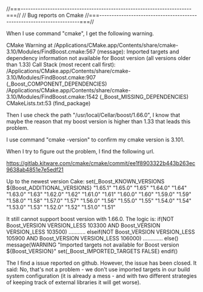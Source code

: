 //===----------------------------------------------------------------------===//
//                   Bug reports on Cmake
//===----------------------------------------------------------------------===//

When I use command "cmake", I get the following warning.

CMake Warning at /Applications/CMake.app/Contents/share/cmake-3.10/Modules/FindBoost.cmake:567 (message):
Imported targets and dependency information not available for Boost version
(all versions older than 1.33)
Call Stack (most recent call first):
/Applications/CMake.app/Contents/share/cmake-3.10/Modules/FindBoost.cmake:907 (_Boost_COMPONENT_DEPENDENCIES)
/Applications/CMake.app/Contents/share/cmake-3.10/Modules/FindBoost.cmake:1542 (_Boost_MISSING_DEPENDENCIES)
CMakeLists.txt:53 (find_package)

Then I use check the path "/usr/local/Cellar/boost/1.66.0", I know that maybe the reason that my boost version is higher than 1.33 that leads this problem.

I use command "cmake -version" to confirm my cmake version is 3.101.

When I try to figure out the problem, I find the following url.

https://gitlab.kitware.com/cmake/cmake/commit/ee1f8903322b443b263ec9638ab4851e7e5edf21

Up to the newest version Cake:
set(_Boost_KNOWN_VERSIONS ${Boost_ADDITIONAL_VERSIONS}
"1.65.1" "1.65.0" "1.65"
"1.64.0" "1.64" "1.63.0" "1.63" "1.62.0" "1.62" "1.61.0" "1.61" "1.60.0" "1.60"
"1.59.0" "1.59" "1.58.0" "1.58" "1.57.0" "1.57" "1.56.0" "1.56" "1.55.0" "1.55"
"1.54.0" "1.54" "1.53.0" "1.53" "1.52.0" "1.52" "1.51.0" "1.51"

It still cannot support boost version with 1.66.0.
The logic is:
if(NOT Boost_VERSION VERSION_LESS 103300 AND Boost_VERSION VERSION_LESS 103500)
...........
elseif(NOT Boost_VERSION VERSION_LESS 105900 AND Boost_VERSION VERSION_LESS 106000)
.............
else()
message(WARNING "Imported targets not available for Boost version ${Boost_VERSION}"
set(_Boost_IMPORTED_TARGETS FALSE)
endif()

The I find a issue reported on github. However, the issue has been closed.
It said:
No, that's not a problem - we don't use imported targets in our build system configuration (it is already a mess - and with two different strategies of keeping track of external libraries it will get worse).
